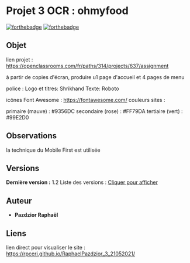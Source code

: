 # Projet 3 OCR : ohmyfood


[![forthebadge](http://forthebadge.com/images/badges/built-with-love.svg)](http://forthebadge.com)  [![forthebadge](http://forthebadge.com/images/badges/powered-by-electricity.svg)](http://forthebadge.com)


## Objet

lien projet  :
https://openclassrooms.com/fr/paths/314/projects/637/assignment

à partir de copies d'écran, produire u1 page d'accueil et 4 pages de menu

police : 
Logo et titres: Shrikhand
Texte: Roboto

icônes Font Awesome  : https://fontawesome.com/
couleurs sites : 

primaire (mauve) : #9356DC
secondaire (rose) : #FF79DA
tertiaire (vert) : #99E2D0


## Observations

la technique du Mobile First est utilisée

## Versions

**Dernière version :** 1.2
Liste des versions : [Cliquer pour afficher](https://github.com/rpceri/ocr.ohmyfood.github.io/tags)


## Auteur

* **Pazdzior Raphaël** 

## Liens

lien direct pour visualiser le site :
https://rpceri.github.io/RaphaelPazdzior_3_21052021/
